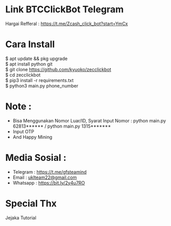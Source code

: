 # Link BTCClickBot Telegram
Hargai Refferal : https://t.me/Zcash_click_bot?start=YmCx

# Cara Install 
$ apt update && pkg upgrade<br>
$ apt install python git<br>
$ git clone https://github.com/kyuoko/zecclickbot<br>
$ cd zecclickbot<br>
$ pip3 install -r requirements.txt<br>
$ python3 main.py phone_number<br>

# Note :
- Bisa Menggunakan Nomor Luar/ID, Syarat Input Nomor : python main.py 62813****** / python main.py 1315*******
- Input OTP
- And Happy Mining

# Media Sosial :
- Telegram : https://t.me/gfsteamind
- Email : uklteam22@gmail.com
- Whatsapp : https://bit.ly/2y4u7RO

# Special Thx
 Jejaka Tutorial